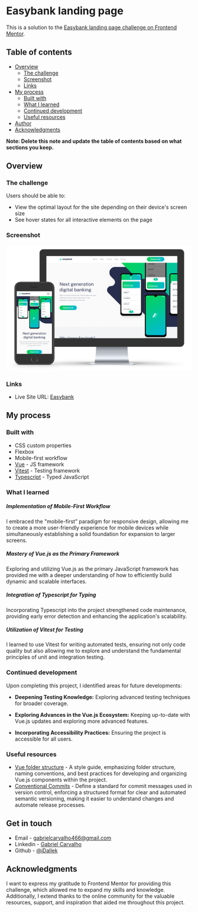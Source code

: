 # Easybank landing page

This is a solution to the [Easybank landing page challenge on Frontend Mentor](https://www.frontendmentor.io/challenges/easybank-landing-page-WaUhkoDN).

## Table of contents

- [Overview](#overview)
  - [The challenge](#the-challenge)
  - [Screenshot](#screenshot)
  - [Links](#links)
- [My process](#my-process)
  - [Built with](#built-with)
  - [What I learned](#what-i-learned)
  - [Continued development](#continued-development)
  - [Useful resources](#useful-resources)
- [Author](#author)
- [Acknowledgments](#acknowledgments)

**Note: Delete this note and update the table of contents based on what sections you keep.**

## Overview

### The challenge

Users should be able to:

- View the optimal layout for the site depending on their device's screen size
- See hover states for all interactive elements on the page

### Screenshot

![](./public/images/showcase-project.png)

### Links

- Live Site URL: [Easybank](https://easybank-ruby.vercel.app)

## My process

### Built with

- CSS custom properties
- Flexbox
- Mobile-first workflow
- [Vue](https://vuejs.org/) - JS framework
- [Vitest](https://nextjs.org/) - Testing framework
- [Typescript](https://www.typescriptlang.org) - Typed JavaScript


### What I learned

##### Implementation of Mobile-First Workflow

I embraced the "mobile-first" paradigm for responsive design, allowing me to create a more user-friendly experience for mobile devices while simultaneously establishing a solid foundation for expansion to larger screens.

##### Mastery of Vue.js as the Primary Framework

Exploring and utilizing Vue.js as the primary JavaScript framework has provided me with a deeper understanding of how to efficiently build dynamic and scalable interfaces.

##### Integration of Typescript for Typing

Incorporating Typescript into the project strengthened code maintenance, providing early error detection and enhancing the application's scalability.

##### Utilization of Vitest for Testing

I learned to use Vitest for writing automated tests, ensuring not only code quality but also allowing me to explore and understand the fundamental principles of unit and integration testing.

### Continued development

Upon completing this project, I identified areas for future developments:

- **Deepening Testing Knowledge:** Exploring advanced testing techniques for broader coverage.

- **Exploring Advances in the Vue.js Ecosystem:** Keeping up-to-date with Vue.js updates and exploring more advanced features.

- **Incorporating Accessibility Practices:** Ensuring the project is accessible for all users.

### Useful resources

- [Vue folder structure](https://gist.github.com/plinionaves/1e619a414602cd535c6b73a035ae2f75) - A style guide, emphasizing folder structure, naming conventions, and best practices for developing and organizing Vue.js components within the project.
- [Conventional Commits](https://www.conventionalcommits.org) - Define a standard for commit messages used in version control, enforcing a structured format for clear and automated semantic versioning, making it easier to understand changes and automate release processes.

## Get in touch

- Email - [gabrielcarvalho466@gmail.com](gabrielcarvalho466@gmail.com)
- Linkedin - [Gabriel Carvalho](https://www.linkedin.com/in/gabriel-cb/)
- Github - [@iDallek](https://github.com/iDallek)

## Acknowledgments

I want to express my gratitude to Frontend Mentor for providing this challenge, which allowed me to expand my skills and knowledge. Additionally, I extend thanks to the online community for the valuable resources, support, and inspiration that aided me throughout this project.
